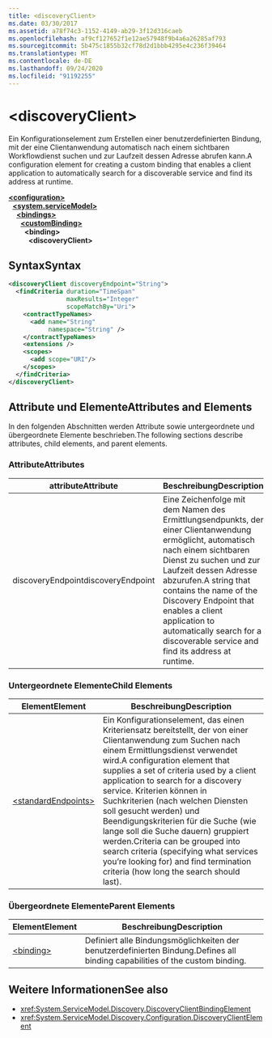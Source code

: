 ```yaml
---
title: <discoveryClient>
ms.date: 03/30/2017
ms.assetid: a78f74c3-1152-4149-ab29-3f12d316caeb
ms.openlocfilehash: af9cf127652f1e12ae57948f9b4a6a26285af793
ms.sourcegitcommit: 5b475c1855b32cf78d2d1bbb4295e4c236f39464
ms.translationtype: MT
ms.contentlocale: de-DE
ms.lasthandoff: 09/24/2020
ms.locfileid: "91192255"
---
```

# \<discoveryClient>

<span data-ttu-id="0ef56-101">Ein Konfigurationselement zum Erstellen einer benutzerdefinierten Bindung, mit der eine Clientanwendung automatisch nach einem sichtbaren Workflowdienst suchen und zur Laufzeit dessen Adresse abrufen kann.</span><span class="sxs-lookup"><span data-stu-id="0ef56-101">A configuration element for creating a custom binding that enables a client application to automatically search for a discoverable service and find its address at runtime.</span></span>  
  
[**\<configuration>**](../configuration-element.md)\
&nbsp;&nbsp;[**\<system.serviceModel>**](system-servicemodel.md)\
&nbsp;&nbsp;&nbsp;&nbsp;[**\<bindings>**](bindings.md)\
&nbsp;&nbsp;&nbsp;&nbsp;&nbsp;&nbsp;[**\<customBinding>**](custombinding.md)\
&nbsp;&nbsp;&nbsp;&nbsp;&nbsp;&nbsp;&nbsp;&nbsp;**\<binding>**\
&nbsp;&nbsp;&nbsp;&nbsp;&nbsp;&nbsp;&nbsp;&nbsp;&nbsp;&nbsp;**\<discoveryClient>**  
  
## <a name="syntax"></a><span data-ttu-id="0ef56-102">Syntax</span><span class="sxs-lookup"><span data-stu-id="0ef56-102">Syntax</span></span>  
  
```xml  
<discoveryClient discoveryEndpoint="String">
  <findCriteria duration="TimeSpan"
                maxResults="Integer"
                scopeMatchBy="Uri">
    <contractTypeNames>
      <add name="String"
           namespace="String" />
    </contractTypeNames>
    <extensions />
    <scopes>
      <add scope="URI"/>
    </scopes>
  </findCriteria>
</discoveryClient>
```  
  
## <a name="attributes-and-elements"></a><span data-ttu-id="0ef56-103">Attribute und Elemente</span><span class="sxs-lookup"><span data-stu-id="0ef56-103">Attributes and Elements</span></span>  

 <span data-ttu-id="0ef56-104">In den folgenden Abschnitten werden Attribute sowie untergeordnete und übergeordnete Elemente beschrieben.</span><span class="sxs-lookup"><span data-stu-id="0ef56-104">The following sections describe attributes, child elements, and parent elements.</span></span>  
  
### <a name="attributes"></a><span data-ttu-id="0ef56-105">Attribute</span><span class="sxs-lookup"><span data-stu-id="0ef56-105">Attributes</span></span>  
  
|<span data-ttu-id="0ef56-106">attribute</span><span class="sxs-lookup"><span data-stu-id="0ef56-106">Attribute</span></span>|<span data-ttu-id="0ef56-107">Beschreibung</span><span class="sxs-lookup"><span data-stu-id="0ef56-107">Description</span></span>|  
|---------------|-----------------|  
|<span data-ttu-id="0ef56-108">discoveryEndpoint</span><span class="sxs-lookup"><span data-stu-id="0ef56-108">discoveryEndpoint</span></span>|<span data-ttu-id="0ef56-109">Eine Zeichenfolge mit dem Namen des Ermittlungsendpunkts, der einer Clientanwendung ermöglicht, automatisch nach einem sichtbaren Dienst zu suchen und zur Laufzeit dessen Adresse abzurufen.</span><span class="sxs-lookup"><span data-stu-id="0ef56-109">A string that contains the name of the Discovery Endpoint that enables a client application to automatically search for a discoverable service and find its address at runtime.</span></span>|  
  
### <a name="child-elements"></a><span data-ttu-id="0ef56-110">Untergeordnete Elemente</span><span class="sxs-lookup"><span data-stu-id="0ef56-110">Child Elements</span></span>  
  
|<span data-ttu-id="0ef56-111">Element</span><span class="sxs-lookup"><span data-stu-id="0ef56-111">Element</span></span>|<span data-ttu-id="0ef56-112">Beschreibung</span><span class="sxs-lookup"><span data-stu-id="0ef56-112">Description</span></span>|  
|-------------|-----------------|  
|[\<standardEndpoints>](standardendpoints.md)|<span data-ttu-id="0ef56-113">Ein Konfigurationselement, das einen Kriteriensatz bereitstellt, der von einer Clientanwendung zum Suchen nach einem Ermittlungsdienst verwendet wird.</span><span class="sxs-lookup"><span data-stu-id="0ef56-113">A configuration element that supplies a set of criteria used by a client application to search for a discovery service.</span></span> <span data-ttu-id="0ef56-114">Kriterien können in Suchkriterien (nach welchen Diensten soll gesucht werden) und Beendigungskriterien für die Suche (wie lange soll die Suche dauern) gruppiert werden.</span><span class="sxs-lookup"><span data-stu-id="0ef56-114">Criteria can be grouped into search criteria (specifying what services you’re looking for) and find termination criteria (how long the search should last).</span></span>|  
  
### <a name="parent-elements"></a><span data-ttu-id="0ef56-115">Übergeordnete Elemente</span><span class="sxs-lookup"><span data-stu-id="0ef56-115">Parent Elements</span></span>  
  
|<span data-ttu-id="0ef56-116">Element</span><span class="sxs-lookup"><span data-stu-id="0ef56-116">Element</span></span>|<span data-ttu-id="0ef56-117">Beschreibung</span><span class="sxs-lookup"><span data-stu-id="0ef56-117">Description</span></span>|  
|-------------|-----------------|  
|[\<binding>](bindings.md)|<span data-ttu-id="0ef56-118">Definiert alle Bindungsmöglichkeiten der benutzerdefinierten Bindung.</span><span class="sxs-lookup"><span data-stu-id="0ef56-118">Defines all binding capabilities of the custom binding.</span></span>|  
  
## <a name="see-also"></a><span data-ttu-id="0ef56-119">Weitere Informationen</span><span class="sxs-lookup"><span data-stu-id="0ef56-119">See also</span></span>

- <xref:System.ServiceModel.Discovery.DiscoveryClientBindingElement>
- <xref:System.ServiceModel.Discovery.Configuration.DiscoveryClientElement>
